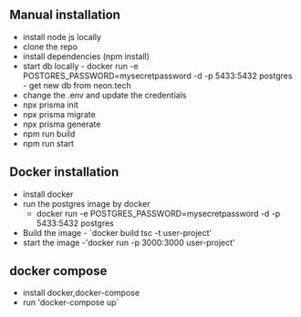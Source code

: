

## Manual installation
- install node js locally
- clone the repo
- install dependencies (npm install)
- start db locally 
          - docker  run -e POSTGRES_PASSWORD=mysecretpassword -d -p 5433:5432 postgres
          - get new db from neon.tech
- change the .env and update the credentials
- npx prisma init
- npx prisma migrate
- npx prisma generate
- npm run build 
- npm run start



## Docker installation
- install docker
- run the postgres image by docker
     - docker  run -e POSTGRES_PASSWORD=mysecretpassword -d -p 5433:5432 postgres
- Build the image - `docker build tsc -t user-project'
- start the image -'docker run -p 3000:3000 user-project'


## docker compose 
- install docker,docker-compose
- run 'docker-compose up`

